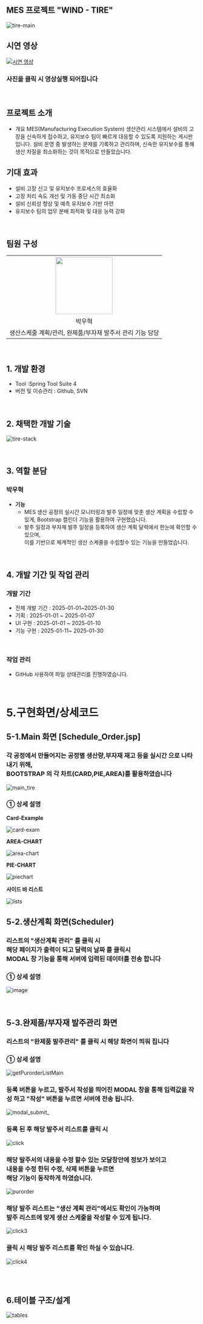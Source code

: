 ## MES 프로젝트 "WIND - TIRE"
![tire-main](https://github.com/user-attachments/assets/a47f7536-9cc4-4843-a4af-d9bc4430cfd6)


## 시연 영상
[![시연 영상](https://img.youtube.com/vi/1sEOsvN_loM/maxresdefault.jpg)](https://www.youtube.com/watch?v=1sEOsvN_loM)
### 사진을 클릭 시 영상실행 되어집니다

<br>

## 프로젝트 소개
- 개요
MES(Manufacturing Execution System) 생산관리 시스템에서 설비의 고장을 신속하게 접수하고, 유지보수 팀이 빠르게 대응할 수 있도록 지원하는 게시판입니다. 설비 운영 중 발생하는 문제를 기록하고 관리하며, 신속한 유지보수를 통해 생산 차질을 최소화하는 것이 목적으로 만들었습니다.

## 기대 효과
- 설비 고장 신고 및 유지보수 프로세스의 효율화 <br/>
- 고장 처리 속도 개선 및 가동 중단 시간 최소화 <br/>
- 설비 신뢰성 향상 및 예측 유지보수 기반 마련 <br/>
- 유지보수 팀의 업무 분배 최적화 및 대응 능력 강화 <br/>

<br>


## 팀원 구성

<div align="center">

<table  align="center">
  <tr>
    <th><img src="https://avatars.githubusercontent.com/u/162407926?v=4" width="150" height="150" "/></th>
  </tr>
  <tr>
    <td align="center"> 박우혁</td>
  </tr>
  <tr>
     <td align="center"> 생산스케줄 계획/관리, 완제품/부자재 발주서 관리 기능 담당 </td>
  </tr>
</table>
</div>

<br>

## 1. 개발 환경
- Tool :Spring Tool Suite 4 
- 버전 및 이슈관리 : Github, SVN
<br>

## 2. 채택한 개발 기술

![tire-stack](https://github.com/user-attachments/assets/55737e10-2b96-4023-90a6-9cab6f78382f)

<br/>

## 3. 역할 분담

### 박우혁
- **기능**
  - MES 생산 공정의 실시간 모니터링과 발주 일정에 맞춘 생산 계획을 수립할 수 있게, Bootstrap 캘린더 기능을 활용하여 구현했습니다.<br>
  - 발주 일정과 부자재 발주 일정을 등록하여 생산 계획 달력에서 한눈에 확인할 수 있으며,<br>
   이를 기반으로 체계적인 생산 스케줄을 수립할수 있는 기능을 만들었습니다. 

<br>

## 4. 개발 기간 및 작업 관리

### 개발 기간

- 전체 개발 기간 : 2025-01-01~2025-01-30
- 기획 : 2025-01-01 ~ 2025-01-07
- UI 구현 : 2025-01-01 ~ 2025-01-10
- 기능 구현 : 2025-01-11~ 2025-01-30

<br>

### 작업 관리

- GitHub 사용하여 파일 상태관리를 진행하였습니다.

<br>

# 5.구현화면/상세코드

## 5-1.Main 화면 **[Schedule_Order.jsp]** 

<h3>각 공정에서 만들어지는 공정별 생산량,부자재 재고 등을 실시간 으로 나타내기 위해,<br>
BOOTSTRAP 의 각 차트(CARD,PIE,AREA)를 활용하였습니다 </h3>


![main_tire](https://github.com/user-attachments/assets/cd7b859e-7ddc-4e01-a5ed-b49c082f64f9)


### &#9312; 상세 설명

**Card-Example**

![card-exam](https://github.com/user-attachments/assets/cf45ea7c-5803-4ce3-b311-2a8f10c4d9ae)

**AREA-CHART**

![area-chart](https://github.com/user-attachments/assets/62c0c2ec-17fa-47d0-a17c-1e07b152ea8c)

**PIE-CHART**
 
![piechart](https://github.com/user-attachments/assets/9dc624a0-ed42-45dd-bd83-1d6cfedd1015)



**사이드 바 리스트**

![lists](https://github.com/user-attachments/assets/3aabd757-eab5-4b42-a862-51d38649a9be)



<h2>5-2.생산계획 화면(Scheduler)</h2>

<h3>리스트의 "생산계획 관리" 를 클릭 시 <br>  해당 페이지가 출력이 되고 달력의 날짜 를 클릭시 <br> MODAL 창 기능을 통해 서버에 입력된 데이터를 전송 합니다</h3>

### &#9312; 상세 설명

![image](https://github.com/user-attachments/assets/0218a493-28e1-4831-b2b5-c6478f5ecaaf)

<br>



<h2>5-3.완제품/부자재 발주관리 화면</h3>



<h3>리스트의 "완제품 발주관리" 를 클릭 시 해당 화면이 띄워 집니다</h3>


### &#9312; 상세 설명
![getPurorderListMain](https://github.com/user-attachments/assets/fceaca52-9366-46f7-8f14-98b7f39c6ccb)


<h3>등록 버튼을 누르고, 발주서 작성을 띄어진 MODAL 창을 통해 입력값을 작성 하고 "작성" 버튼을 누르면 서버에 전송 됩니다.</h3>


![modal_submit_](https://github.com/user-attachments/assets/e9f9f43d-155e-4bd7-92df-722923da0471)


<h3>등록 된 후 해당 발주서 리스트를 클릭 시</h3>

![click](https://github.com/user-attachments/assets/8bf4df4d-d3f5-4386-bbce-1e28e2895b80)


<h3>해당 발주서의 내용을 수정 할수 있는 모달창안에 정보가 보이고 <br>
내용을 수정 한뒤 수정, 삭제 버튼을 누르면<br>
해당 기능이 동작하게 하였습니다.</h3>

![purorder](https://github.com/user-attachments/assets/e7f11819-38e1-4950-be45-2412fecc8ec1)


<h3>해당 발주 리스트는 "생산 계획 관리"에서도 확인이 가능하며<br>
발주 리스트에 맞게 생산 스케줄을 작성할 수 있게 됩니다.</h3>

![click3](https://github.com/user-attachments/assets/a6ba4c23-a320-4a7d-89fb-efca0e367fb7)

<h3>클릭 시 해당 발주 리스트를 확인 하실 수 있습니다. </h3>

![click4](https://github.com/user-attachments/assets/dec2b60a-8cd7-4d4f-a2d3-9d22649af1c6)



<br>
<br>

## 6.테이블 구조/설계


![tables](https://github.com/user-attachments/assets/de590940-7d31-45a1-8c14-70dfa8392f75)




